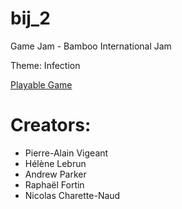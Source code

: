 # bij_2
Game Jam - Bamboo International Jam

Theme: Infection

[Playable Game](https://armenbalian.itch.io/cul-bidon)

# Creators:

- Pierre-Alain Vigeant
- Hélène Lebrun
- Andrew Parker
- Raphaël Fortin
- Nicolas Charette-Naud
